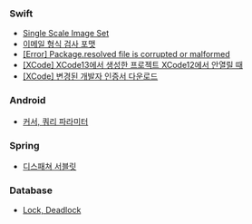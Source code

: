 ### Swift
- [Single Scale Image Set](/Swift/single%20image%20set.md)
- [이메일 형식 검사 포맷](/Swift/이메일%20형식%20검사.md)
- [[Error] Package.resolved file is corrupted or malformed](/Swift/%5BError%5D%20Package.resolved%20file%20is%20corrupted%20or%20malformed.md)
- [[XCode] XCode13에서 생성한 프로젝트 XCode12에서 안열릴 때](/Swift/%5BXCode%5D%20XCode13에서%20생성한%20프로젝트%20XCode12에서%20안열릴%20때.md)
- [[XCode] 변경된 개발자 인증서 다운로드](/Swift/%5BXCode%5D%20변경된%20개발자%20인증서%20다운로드.md)

### Android
- [커서, 쿼리 파라미터](/Android/cursor_query_parameter.md)

### Spring
- [디스패쳐 서블릿](/Spring/dispatcher_servlet.md)

### Database
- [Lock, Deadlock](/Database/lock_deadlock.md)
